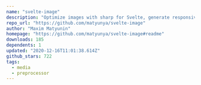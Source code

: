```yaml
---
name: "svelte-image"
description: "Optimize images with sharp for Svelte, generate responsive images."
repo_url: "https://github.com/matyunya/svelte-image"
author: "Maxim Matyunin"
homepage: "https://github.com/matyunya/svelte-image#readme"
downloads: 185
dependents: 1
updated: "2020-12-16T11:01:38.614Z"
github_stars: 722
tags: 
  - media
  - preprocessor
---
```

